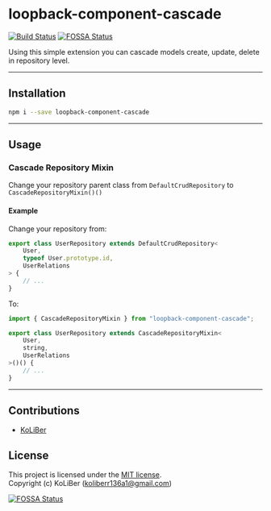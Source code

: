 # loopback-component-cascade

[![Build Status](https://travis-ci.com/loopback4/loopback-component-cascade.svg?branch=master)](https://travis-ci.com/loopback4/loopback-component-cascade)
[![FOSSA Status](https://app.fossa.com/api/projects/git%2Bgithub.com%2Floopback4%2Floopback-component-cascade.svg?type=shield)](https://app.fossa.com/projects/git%2Bgithub.com%2Floopback4%2Floopback-component-cascade?ref=badge_shield)

Using this simple extension you can cascade models create, update, delete in repository level.

---

## Installation

```bash
npm i --save loopback-component-cascade
```

---

## Usage

### Cascade Repository Mixin

Change your repository parent class from `DefaultCrudRepository` to `CascadeRepositoryMixin()()`

#### Example

Change your repository from:

```ts
export class UserRepository extends DefaultCrudRepository<
    User,
    typeof User.prototype.id,
    UserRelations
> {
    // ...
}
```

To:

```ts
import { CascadeRepositoryMixin } from "loopback-component-cascade";

export class UserRepository extends CascadeRepositoryMixin<
    User,
    string,
    UserRelations
>()() {
    // ...
}
```

---

## Contributions

-   [KoLiBer](https://www.linkedin.com/in/mohammad-hosein-nemati-665b1813b/)

## License

This project is licensed under the [MIT license](LICENSE).  
Copyright (c) KoLiBer (koliberr136a1@gmail.com)


[![FOSSA Status](https://app.fossa.com/api/projects/git%2Bgithub.com%2Floopback4%2Floopback-component-cascade.svg?type=large)](https://app.fossa.com/projects/git%2Bgithub.com%2Floopback4%2Floopback-component-cascade?ref=badge_large)